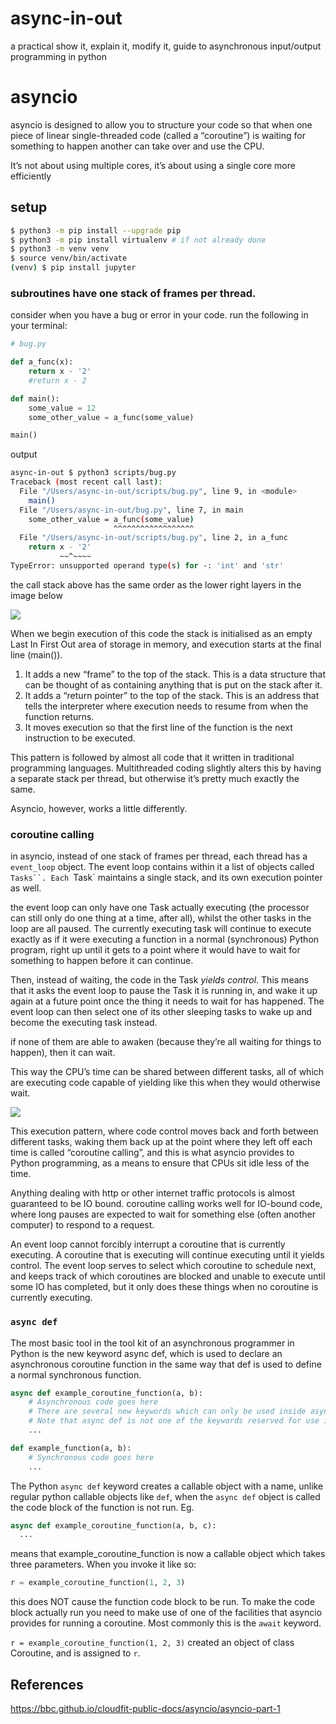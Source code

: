 # async-in-out
a practical show it, explain it, modify it, guide to asynchronous input/output programming in python

# asyncio

asyncio is designed to allow you to structure your code so that when one piece of linear single-threaded code (called a “coroutine”) is waiting for something to happen another can take over and use the CPU.

It’s not about using multiple cores, it’s about using a single core more efficiently

## setup

```bash
$ python3 -m pip install --upgrade pip 
$ python3 -m pip install virtualenv # if not already done
$ python3 -m venv venv
$ source venv/bin/activate
(venv) $ pip install jupyter
```

### subroutines have one stack of frames per thread. 

consider when you have a bug or error in your code. run the following in your terminal:

```python
# bug.py

def a_func(x):
    return x - '2'
    #return x - 2

def main():
    some_value = 12
    some_other_value = a_func(some_value)

main()
```

output

```bash
async-in-out $ python3 scripts/bug.py
Traceback (most recent call last):
  File "/Users/async-in-out/scripts/bug.py", line 9, in <module>
    main()
  File "/Users/async-in-out/bug.py", line 7, in main
    some_other_value = a_func(some_value)
                       ^^^^^^^^^^^^^^^^^^
  File "/Users/async-in-out/scripts/bug.py", line 2, in a_func
    return x - '2'
           ~~^~~~~
TypeError: unsupported operand type(s) for -: 'int' and 'str'
```

the call stack above has the same order as the lower right layers in the image below 

<img src="https://bbc.github.io/cloudfit-public-docs/images/asyncio/Stack3.svg">

When we begin execution of this code the stack is initialised as an empty Last In First Out area of storage in memory, and execution starts at the final line (main()).

1. It adds a new “frame” to the top of the stack. This is a data structure that can be thought of as containing anything that is put on the stack after it.
2. It adds a “return pointer” to the top of the stack. This is an address that tells the interpreter where execution needs to resume from when the function returns.
3. It moves execution so that the first line of the function is the next instruction to be executed.

This pattern is followed by almost all code that it written in traditional programming languages. Multithreaded coding slightly alters this by having a separate stack per thread, but otherwise it’s pretty much exactly the same.

Asyncio, however, works a little differently.

### coroutine calling

in asyncio, instead of one stack of frames per thread, each thread has a `event_loop` object. The event loop contains within it a list of objects called `Tasks``. Each `Task` maintains a single stack, and its own execution pointer as well.

the event loop can only have one Task actually executing (the processor can still only do one thing at a time, after all), whilst the other tasks in the loop are all paused. The currently executing task will continue to execute exactly as if it were executing a function in a normal (synchronous) Python program, right up until it gets to a point where it would have to wait for something to happen before it can continue.

Then, instead of waiting, the code in the Task *yields control*. This means that it asks the event loop to pause the Task it is running in, and wake it up again at a future point once the thing it needs to wait for has happened. The event loop can then select one of its other sleeping tasks to wake up and become the executing task instead. 

if none of them are able to awaken (because they’re all waiting for things to happen), then it can wait.

This way the CPU’s time can be shared between different tasks, all of which are executing code capable of yielding like this when they would otherwise wait.

<img src="https://bbc.github.io/cloudfit-public-docs/images/asyncio/EventLoop.svg" >

This execution pattern, where code control moves back and forth between different tasks, waking them back up at the point where they left off each time is called “coroutine calling”, and this is what asyncio provides to Python programming, as a means to ensure that CPUs sit idle less of the time.

Anything dealing with http or other internet traffic protocols is almost guaranteed to be IO bound. coroutine calling works well for IO-bound code, where long pauses are expected to wait for something else (often another computer) to respond to a request.

An event loop cannot forcibly interrupt a coroutine that is currently executing. A coroutine that is executing will continue executing until it yields control. The event loop serves to select which coroutine to schedule next, and keeps track of which coroutines are blocked and unable to execute until some IO has completed, but it only does these things when no coroutine is currently executing.

### `async def`

The most basic tool in the tool kit of an asynchronous programmer in Python is the new keyword async def, which is used to declare an asynchronous coroutine function in the same way that def is used to define a normal synchronous function.

```python
async def example_coroutine_function(a, b):
    # Asynchronous code goes here
    # There are several new keywords which can only be used inside asynchronous code: await, async with and async for.
    # Note that async def is not one of the keywords reserved for use in asynchronous code. It can be used anywhere were def can be used, though its effect is slightly different.
    ...

def example_function(a, b):
    # Synchronous code goes here
    ...
```

The Python `async def` keyword creates a callable object with a name, unlike regular python  callable objects like `def`, when the `async def` object is called the code block of the function is not run. Eg.

```python
async def example_coroutine_function(a, b, c):
  ...
```
means that example_coroutine_function is now a callable object which takes three parameters. When you invoke it like so:

```python
r = example_coroutine_function(1, 2, 3)
```

this does NOT cause the function code block to be run. To make the code block actually run you need to make use of one of the facilities that asyncio provides for running a coroutine. Most commonly this is the `await` keyword.

`r = example_coroutine_function(1, 2, 3)` created an object of class Coroutine, and is assigned to `r`.

## References

https://bbc.github.io/cloudfit-public-docs/asyncio/asyncio-part-1
